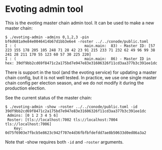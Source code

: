 # Evoting admin tool

This is the evoting master chain admin tool. It can be used to make a new master
chain:

```
$ ./evoting-admin -admins 0,1,2,3 -pin bf6d681a9e84e0046414b67d1bb3e6e4 -roster ../../conode/public.toml
I : (                               main.main:  83) - Master ID: [57 223 155 178 205 105 248 71 28 42 23 91 215 233 71 232 62 49 96 99 38 241 28 211 170 55 123 60 57 30 225 220]
I : (                               main.main:  86) - Master ID in hex: 39df9bb2cd69f8471c2a175bd7e947e83e31606326f11cd3aa377b3c391ee1dc
```

There is support in the tool (and the evoting service) for updating a master
chain config, but it is not well tested. In practice, we use one single master
chain config per election season, and we do not modify it during the production
election.

See the current status of the master chain:

```
$ ./evoting-admin -show -roster ../../conode/public.toml -id 39df9bb2cd69f8471c2a175bd7e947e83e31606326f11cd3aa377b3c391ee1dc 
 Admins: [0 1 2 3 4 5 6]
 Roster: [tls://localhost:7002 tls://localhost:7004 tls://localhost:7006]
    Key: 0d75f6903e7fbcb5e8623c942f707e4d36fbfbfdefdd7ae8b50633d0ed86a3a2
```

Note that -show requires both `-id` and `-roster` arguments.